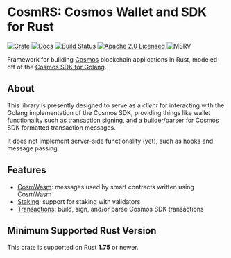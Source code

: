 # CosmRS: Cosmos Wallet and SDK for Rust

[![Crate][crate-image]][crate-link]
[![Docs][docs-image]][docs-link]
[![Build Status][build-image]][build-link]
[![Apache 2.0 Licensed][license-image]][license-link]
![MSRV][rustc-image]

Framework for building [Cosmos] blockchain applications in Rust, modeled off
of the [Cosmos SDK for Golang].

## About

This library is presently designed to serve as a *client* for interacting
with the Golang implementation of the Cosmos SDK, providing things like wallet
functionality such as transaction signing, and a builder/parser for Cosmos SDK
formatted transaction messages.

It does not implement server-side functionality (yet), such as hooks
and message passing.

## Features

- [CosmWasm]: messages used by smart contracts written using CosmWasm
- [Staking]: support for staking with validators
- [Transactions]: build, sign, and/or parse Cosmos SDK transactions

[Cosmos]: https://cosmos.network/
[Cosmos SDK for Golang]: https://github.com/cosmos/cosmos-sdk

## Minimum Supported Rust Version

This crate is supported on Rust **1.75** or newer.

[//]: # "badges"
[crate-image]: https://img.shields.io/crates/v/cosmrs?logo=rust
[crate-link]: https://crates.io/crates/cosmrs
[docs-image]: https://docs.rs/cosmrs/badge.svg
[docs-link]: https://docs.rs/cosmrs/
[build-image]: https://github.com/cosmos/cosmos-rust/workflows/cosmrs/badge.svg
[build-link]: https://github.com/cosmos/cosmos-rust/actions/workflows/cosmrs.yml
[license-image]: https://img.shields.io/badge/license-Apache2.0-blue.svg
[license-link]: https://github.com/cosmos/cosmos-rust/blob/master/LICENSE
[rustc-image]: https://img.shields.io/badge/rustc-1.75+-blue.svg

[//]: # "links"
[Cosmos]: https://cosmos.network/
[Cosmos SDK for Golang]: https://github.com/cosmos/cosmos-sdk
[CosmWasm]: https://cosmwasm.com/
[Staking]: https://docs.cosmos.network/master/modules/staking/
[Transactions]: https://docs.cosmos.network/v0.50/learn/advanced/transactions
